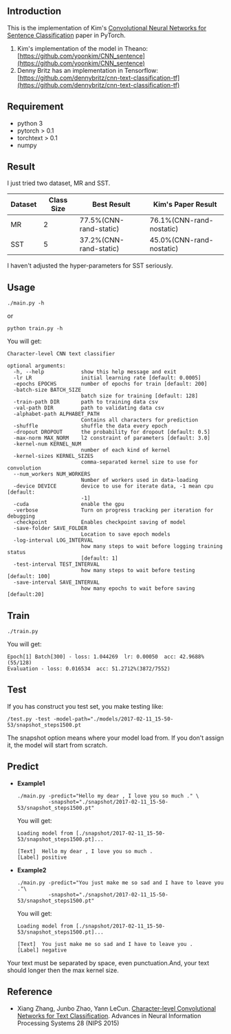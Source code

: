 ## Introduction
This is the implementation of Kim's [Convolutional Neural Networks for Sentence Classification](https://arxiv.org/abs/1408.5882) paper in PyTorch.

1. Kim's implementation of the model in Theano:
[https://github.com/yoonkim/CNN_sentence](https://github.com/yoonkim/CNN_sentence)
2. Denny Britz has an implementation in Tensorflow:
[https://github.com/dennybritz/cnn-text-classification-tf](https://github.com/dennybritz/cnn-text-classification-tf)

## Requirement
* python 3
* pytorch > 0.1
* torchtext > 0.1
* numpy

## Result
I just tried two dataset, MR and SST.

|Dataset|Class Size|Best Result|Kim's Paper Result|
|---|---|---|---|
|MR|2|77.5%(CNN-rand-static)|76.1%(CNN-rand-nostatic)|
|SST|5|37.2%(CNN-rand-static)|45.0%(CNN-rand-nostatic)|

I haven't adjusted the hyper-parameters for SST seriously.

## Usage
```
./main.py -h
```
or 

```
python train.py -h
```

You will get:

```
Character-level CNN text classifier

optional arguments:
  -h, --help            show this help message and exit
  -lr LR                initial learning rate [default: 0.0005]
  -epochs EPOCHS        number of epochs for train [default: 200]
  -batch-size BATCH_SIZE
                        batch size for training [default: 128]
  -train-path DIR       path to training data csv
  -val-path DIR         path to validating data csv
  -alphabet-path ALPHABET_PATH
                        Contains all characters for prediction
  -shuffle              shuffle the data every epoch
  -dropout DROPOUT      the probability for dropout [default: 0.5]
  -max-norm MAX_NORM    l2 constraint of parameters [default: 3.0]
  -kernel-num KERNEL_NUM
                        number of each kind of kernel
  -kernel-sizes KERNEL_SIZES
                        comma-separated kernel size to use for convolution
  --num_workers NUM_WORKERS
                        Number of workers used in data-loading
  -device DEVICE        device to use for iterate data, -1 mean cpu [default:
                        -1]
  -cuda                 enable the gpu
  -verbose              Turn on progress tracking per iteration for debugging
  -checkpoint           Enables checkpoint saving of model
  -save-folder SAVE_FOLDER
                        Location to save epoch models
  -log-interval LOG_INTERVAL
                        how many steps to wait before logging training status
                        [default: 1]
  -test-interval TEST_INTERVAL
                        how many steps to wait before testing [default: 100]
  -save-interval SAVE_INTERVAL
                        how many epochs to wait before saving [default:20]
```

## Train
```
./train.py
```
You will get:

```
Epoch[1] Batch[300] - loss: 1.044269  lr: 0.00050  acc: 42.9688%(55/128)
Evaluation - loss: 0.016534  acc: 51.2712%(3872/7552)
```

## Test
If you has construct you test set, you make testing like:

```
/test.py -test -model-path="./models/2017-02-11_15-50-53/snapshot_steps1500.pt
```
The snapshot option means where your model load from. If you don't assign it, the model will start from scratch.

## Predict
* **Example1**

	```
	./main.py -predict="Hello my dear , I love you so much ." \
	          -snapshot="./snapshot/2017-02-11_15-50-53/snapshot_steps1500.pt" 
	```
	You will get:
	
	```
	Loading model from [./snapshot/2017-02-11_15-50-53/snapshot_steps1500.pt]...
	
	[Text]  Hello my dear , I love you so much .
	[Label] positive
	```
* **Example2**

	```
	./main.py -predict="You just make me so sad and I have to leave you ."\
	          -snapshot="./snapshot/2017-02-11_15-50-53/snapshot_steps1500.pt" 
	```
	You will get:
	
	```
	Loading model from [./snapshot/2017-02-11_15-50-53/snapshot_steps1500.pt]...
	
	[Text]  You just make me so sad and I have to leave you .
	[Label] negative
	```

Your text must be separated by space, even punctuation.And, your text should longer then the max kernel size.

## Reference
* Xiang Zhang, Junbo Zhao, Yann LeCun. [Character-level Convolutional Networks for Text Classification](http://arxiv.org/abs/1509.01626). Advances in Neural Information Processing Systems 28 (NIPS 2015)

